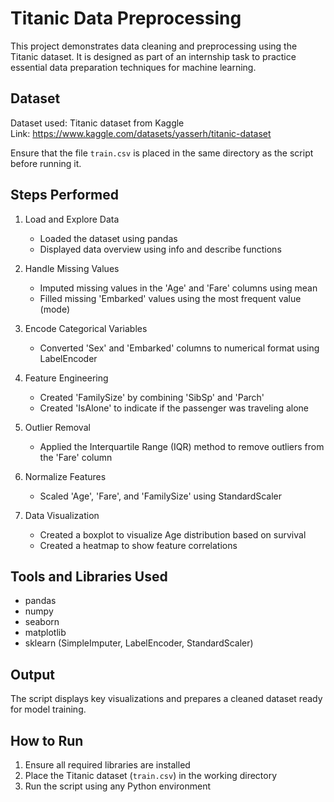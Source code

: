 # Titanic Data Preprocessing

This project demonstrates data cleaning and preprocessing using the Titanic dataset. It is designed as part of an internship task to practice essential data preparation techniques for machine learning.

## Dataset

Dataset used: Titanic dataset from Kaggle  
Link: https://www.kaggle.com/datasets/yasserh/titanic-dataset

Ensure that the file `train.csv` is placed in the same directory as the script before running it.

## Steps Performed

1. Load and Explore Data  
   - Loaded the dataset using pandas  
   - Displayed data overview using info and describe functions

2. Handle Missing Values  
   - Imputed missing values in the 'Age' and 'Fare' columns using mean  
   - Filled missing 'Embarked' values using the most frequent value (mode)

3. Encode Categorical Variables  
   - Converted 'Sex' and 'Embarked' columns to numerical format using LabelEncoder

4. Feature Engineering  
   - Created 'FamilySize' by combining 'SibSp' and 'Parch'  
   - Created 'IsAlone' to indicate if the passenger was traveling alone

5. Outlier Removal  
   - Applied the Interquartile Range (IQR) method to remove outliers from the 'Fare' column

6. Normalize Features  
   - Scaled 'Age', 'Fare', and 'FamilySize' using StandardScaler

7. Data Visualization  
   - Created a boxplot to visualize Age distribution based on survival  
   - Created a heatmap to show feature correlations

## Tools and Libraries Used

- pandas  
- numpy  
- seaborn  
- matplotlib  
- sklearn (SimpleImputer, LabelEncoder, StandardScaler)

## Output

The script displays key visualizations and prepares a cleaned dataset ready for model training.

## How to Run

1. Ensure all required libraries are installed  
2. Place the Titanic dataset (`train.csv`) in the working directory  
3. Run the script using any Python environment


